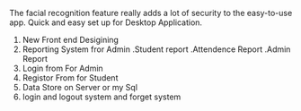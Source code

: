 The facial recognition feature really adds a lot of security to the easy-to-use app. Quick and easy set up for Desktop Application.
1) New Front end Desigining
2) Reporting System fror Admin
   .Student report
   .Attendence Report
   .Admin Report
3) Login from For Admin
4) Registor From for Student
5) Data Store on Server or my Sql
6) login and logout system and forget system
   
